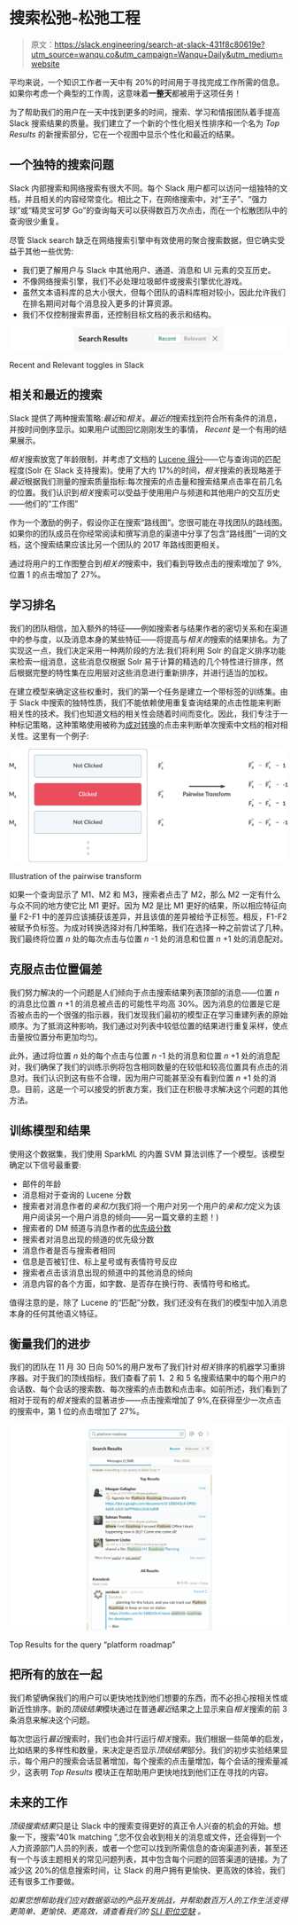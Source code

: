 # 搜索松弛-松弛工程

> 原文：<https://slack.engineering/search-at-slack-431f8c80619e?utm_source=wanqu.co&utm_campaign=Wanqu+Daily&utm_medium=website>

平均来说，一个知识工作者一天中有 20%的时间用于寻找完成工作所需的信息。如果你考虑一个典型的工作周，这意味着**一整天**都被用于这项任务！

为了帮助我们的用户在一天中找到更多的时间，搜索、学习和情报团队着手提高 Slack 搜索结果的质量。我们建立了一个新的个性化相关性排序和一个名为 *Top Results* 的新搜索部分，它在一个视图中显示个性化和最近的结果。

## 一个独特的搜索问题

Slack 内部搜索和网络搜索有很大不同。每个 Slack 用户都可以访问一组独特的文档，并且相关的内容经常变化。相比之下，在网络搜索中，对“王子”、“强力球”或“精灵宝可梦 Go”的查询每天可以获得数百万次点击，而在一个松散团队中的查询很少重复。

尽管 Slack search 缺乏在网络搜索引擎中有效使用的聚合搜索数据，但它确实受益于其他一些优势:

*   我们更了解用户与 Slack 中其他用户、通道、消息和 UI 元素的交互历史。
*   不像网络搜索引擎，我们不必处理垃圾邮件或搜索引擎优化游戏。
*   虽然文本语料库的总大小很大，但每个团队的语料库相对较小，因此允许我们在排名期间对每个消息投入更多的计算资源。
*   我们不仅控制搜索界面，还控制目标文档的表示和结构。

![](img/d690bbde740f3cfbe92769f48399ca5e.png)

Recent and Relevant toggles in Slack



## 相关和最近的搜索

Slack 提供了两种搜索策略:*最近*和*相关*。*最近的*搜索找到符合所有条件的消息，并按时间倒序显示。如果用户试图回忆刚刚发生的事情， *Recent* 是一个有用的结果展示。

*相关*搜索放宽了年龄限制，并考虑了文档的 [Lucene 得分](http://lucene.apache.org/core/3_0_3/api/core/org/apache/lucene/search/Similarity.html)——它与查询词的匹配程度(Solr 在 Slack 支持搜索)。使用了大约 17%的时间，*相关*搜索的表现略差于*最近*根据我们测量的搜索质量指标:每次搜索的点击量和搜索结果点击率在前几名的位置。我们认识到*相关*搜索可以受益于使用用户与频道和其他用户的交互历史——他们的“工作图”

作为一个激励的例子，假设你正在搜索“路线图”。您很可能在寻找团队的路线图。如果你的团队成员在你经常阅读和撰写消息的渠道中分享了包含“路线图”一词的文档，这个搜索结果应该比另一个团队的 2017 年路线图更相关。

通过将用户的工作图整合到*相关的*搜索中，我们看到导致点击的搜索增加了 9%,位置 1 的点击增加了 27%。

## 学习排名

我们的团队相信，加入额外的特征——例如搜索者与结果作者的密切关系和在渠道中的参与度，以及消息本身的某些特征——将提高与*相关的*搜索的结果排名。为了实现这一点，我们决定采用一种两阶段的方法:我们将利用 Solr 的自定义排序功能来检索一组消息，这些消息仅根据 Solr 易于计算的精选的几个特性进行排序，然后根据完整的特性集在应用层对这些消息进行重新排序，并进行适当的加权。

在建立模型来确定这些权重时，我们的第一个任务是建立一个带标签的训练集。由于 Slack 中搜索的独特性质，我们不能依赖使用重复查询结果的点击性能来判断相关性的技术。我们也知道文档的相关性会随着时间而变化。因此，我们专注于一种标记策略，这种策略使用被称为[成对转换](http://www.cs.cornell.edu/people/tj/publications/joachims_02c.pdf)的点击来判断单次搜索中文档的相对相关性。这里有一个例子:

![](img/b600db73f1aace45f2ca876acddb35fc.png)

Illustration of the pairwise transform



如果一个查询显示了 M1、M2 和 M3，搜索者点击了 M2，那么 M2 一定有什么与众不同的地方使它比 M1 更好。因为 M2 是比 M1 更好的结果，所以相应特征向量 F2-F1 中的差异应该捕获该差异，并且该值的差异被给予正标签。相反，F1-F2 被赋予负标签。为成对转换选择对有几种策略，我们在选择一种之前尝试了几种。我们最终将位置 *n* 处的每次点击与位置 *n* -1 处的消息和位置 *n* +1 处的消息配对。

## 克服点击位置偏差

我们努力解决的一个问题是人们倾向于点击搜索结果列表顶部的消息——位置 *n* 的消息比位置 *n* +1 的消息被点击的可能性平均高 30%。因为消息的位置是它是否被点击的一个很强的指示器，我们发现我们最初的模型正在学习重建列表的原始顺序。为了抵消这种影响，我们通过对列表中较低位置的结果进行重复采样，使点击量按位置分布更加均匀。

此外，通过将位置 *n* 处的每个点击与位置 *n* -1 处的消息和位置 *n* +1 处的消息配对，我们确保了我们的训练示例将包含相同数量的在较低和较高位置具有点击的消息对。我们认识到这有些不合理，因为用户可能甚至没有看到位置 *n* +1 处的消息。目前，这是一个可以接受的折衷方案，我们正在积极寻求解决这个问题的其他方法。

## 训练模型和结果

使用这个数据集，我们使用 SparkML 的内置 SVM 算法训练了一个模型。该模型确定以下信号最重要:

*   邮件的年龄
*   消息相对于查询的 Lucene 分数
*   搜索者对消息作者的*亲和力*(我们将一个用户对另一个用户的*亲和力*定义为该用户阅读另一个用户消息的倾向——另一篇文章的主题！)
*   搜索者的 DM 频道与消息作者的[优先级分数](/personalized-channel-recommendations-in-slack)
*   搜索者对消息出现的频道的优先级分数
*   消息作者是否与搜索者相同
*   信息是否被钉住、标上星号或有表情符号反应
*   搜索者点击该消息出现的频道中的其他消息的倾向
*   消息内容的各个方面，如字数、是否存在换行符、表情符号和格式。

值得注意的是，除了 Lucene 的“匹配”分数，我们还没有在我们的模型中加入消息本身的任何其他语义特征。

## 衡量我们的进步

我们的团队在 11 月 30 日向 50%的用户发布了我们针对*相关*排序的机器学习重排序器。对于我们的顶线指标，我们查看了前 1、2 和 5 名搜索结果中的每个用户的会话数、每个会话的搜索数、每次搜索的点击数和点击率。如前所述，我们看到了相对于现有的*相关*搜索的显著进步——点击搜索增加了 9%,在获得至少一次点击的搜索中，第 1 位的点击增加了 27%。

![](img/8114af4e09d661fb67b8f807e9798223.png)

Top Results for the query “platform roadmap”



## 把所有的放在一起

我们希望确保我们的用户可以更快地找到他们想要的东西，而不必担心按相关性或新近性排序。新的*顶级结果*模块通过在普通*最近*结果之上显示来自*相关*搜索的前 3 条消息来解决这个问题。

每次您运行*最近*搜索时，我们也会并行运行*相关*搜索。我们根据一些简单的启发，比如结果的多样性和数量，来决定是否显示*顶级结果*部分。我们的初步实验结果显示，每个用户的搜索会话显著增加，每个搜索的点击量增加，每个会话的搜索量减少，这表明 *Top Results* 模块正在帮助用户更快地找到他们正在寻找的内容。

## 未来的工作

*顶级搜索结果*只是让 Slack 中的搜索变得更好的真正令人兴奋的机会的开始。想象一下，搜索“401k matching ”,您不仅会收到相关的消息或文件，还会得到一个人力资源部门人员的列表，或者一个您可以找到所需信息的查询渠道列表，甚至还有一个与该主题相关的常见问题列表，其中包含每个问题的回答渠道的链接。为了减少这 20%的信息搜索时间，让 Slack 的用户拥有更愉快、更高效的体验，我们还有很多工作要做。

*如果您想帮助我们应对数据驱动的产品开发挑战，并帮助数百万人的工作生活变得更简单、更愉快、更高效，请查看我们的* [*SLI 职位空缺*](https://slack.com/jobs/dept/engineering) *。*